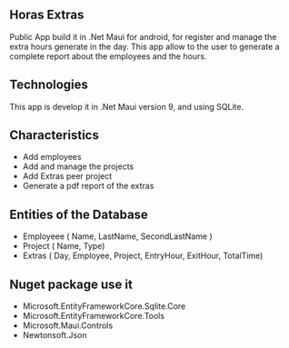 ## Horas Extras
Public App build it in .Net Maui for android, for register and manage the extra hours generate in the day. This app allow to the user to generate a complete report about the employees and the hours.

## Technologies
This app is develop it in .Net Maui version 9, and using SQLite.

## Characteristics

- Add employees
- Add and manage the projects
- Add Extras peer project
- Generate a pdf report of the extras 

## Entities of the Database

- Employeee ( Name, LastName, SecondLastName )
- Project ( Name, Type)
- Extras ( Day, Employee, Project, EntryHour, ExitHour, TotalTime)

## Nuget package use it
- Microsoft.EntityFrameworkCore.Sqlite.Core
- Microsoft.EntityFrameworkCore.Tools
- Microsoft.Maui.Controls
- Newtonsoft.Json
